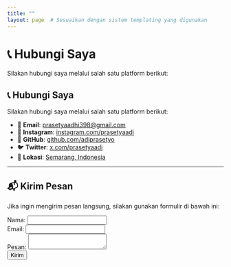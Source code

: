 ```yaml
---
title: ""
layout: page  # Sesuaikan dengan sistem templating yang digunakan
---
```


# 📞 Hubungi Saya

Silakan hubungi saya melalui salah satu platform berikut:

## 📞 Hubungi Saya

Silakan hubungi saya melalui salah satu platform berikut:

- 📧 **Email**: [prasetyaadhi398@gmail.com](mailto:prasetyaadhi398@gmail.com)
- 👜 **Instagram**: [instagram.com/prasetyaadi](https://instagram.com/prasetyaadi)
- 🐙 **GitHub**: [github.com/adiprasetyo](https://github.com/adiprasetyo)
- 🐦 **Twitter**: [x.com/prasetyaadi](https://x.com/prasetyaadi)
- 📍 **Lokasi**: [Semarang, Indonesia](https://www.google.com/maps?q=Semarang,Indonesia)

---

## 📬 Kirim Pesan
Jika ingin mengirim pesan langsung, silakan gunakan formulir di bawah ini:

<form class="max-w-lg mx-auto bg-gray-800 p-6 rounded-lg">
    <div class="mb-4">
        <label for="name" class="block text-white mb-1">Nama:</label>
        <input type="text" id="name" name="name" required class="w-full p-2 border rounded bg-gray-700 text-white">
    </div>
    <div class="mb-4">
        <label for="email" class="block text-white mb-1">Email:</label>
        <input type="email" id="email" name="email" required class="w-full p-2 border rounded bg-gray-700 text-white">
    </div>
    <div class="mb-4">
        <label for="message" class="block text-white mb-1">Pesan:</label>
        <textarea id="message" name="message" required class="w-full p-2 border rounded bg-gray-700 text-white"></textarea>
    </div>
    <button type="submit" class="w-full bg-blue-500 text-white p-2 rounded hover:bg-blue-600">Kirim</button>
</form>

